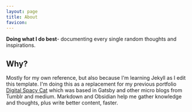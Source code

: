 ```yaml
---
layout: page
title: About
favicon: 
---
```


**Doing what I do best**- documenting every single random thoughts and inspirations.

## Why?
Mostly for my own reference, but also because I'm learning Jekyll as I edit this template. I'm doing this as a replacement for my previous portfolio [Digital Spacy Cat](https://spacecat.surge.sh/) which was based in Gatsby and other micro blogs from Tumblr and medium. Markdown and Obsidian help me gather knowledge and thoughts, plus write better content, faster.